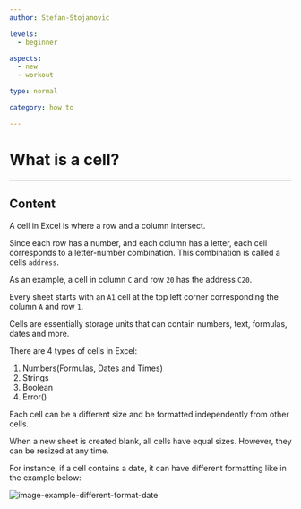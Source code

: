 ```yaml
---
author: Stefan-Stojanovic

levels:
  - beginner

aspects:
  - new
  - workout

type: normal

category: how to

---
```


# What is a cell?

---
## Content

A cell in Excel is where a row and a column intersect.

Since each row has a number, and each column has a letter, each cell corresponds to a letter-number combination. This combination is called a cells `address`.

As an example, a cell in column `C` and row `20` has the address `C20`.

Every sheet starts with an `A1` cell at the top left corner corresponding the column `A` and row `1`.

Cells are essentially storage units that can contain numbers, text, formulas, dates and more.

There are 4 types of cells in Excel:
1. Numbers(Formulas, Dates and Times)
2. Strings
3. Boolean
4. Error()

Each cell can be a different size and be formatted independently from other cells.

When a new sheet is created blank, all cells have equal sizes. However, they can be resized at any time.

For instance, if a cell contains a date, it can have different formatting like in the example below:

![image-example-different-format-date](https://img.enkipro.com/470d899c1b5f0fc853ef095ced5fce5f.png)
